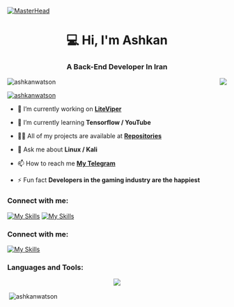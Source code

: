 [![MasterHead](https://www.trio.dev/hubfs/Imported_Blog_Media/python_logo.jpg)]()
<h1 align="center"> 💻 Hi, I'm Ashkan</h1>
<h3 align="center">A Back-End Developer In Iran</h3>
<img src="https://c.tenor.com/ZlsLFQje6kkAAAAC/apx-creative.gif" align="right">

<p align="left"> <img src="https://komarev.com/ghpvc/?username=ashkanwatson&label=Profile%20views&color=0e75b6&style=flat" alt="ashkanwatson" /> </p>

<p align="left"> <a href="https://twitter.com/ashkanwatson" target="blank"><img src="https://img.shields.io/twitter/follow/ashkanwatson?logo=twitter&style=for-the-badge" alt="ashkanwatson" /></a> </p>

- 🔭 I’m currently working on **[LiteViper](https://github.com/LiteViper)**

- 🌱 I’m currently learning **Tensorflow / YouTube**

- 👨‍💻 All of my projects are available at **[Repositories](https://github.com/AshkanWatson?tab=repositories)**

- 💬 Ask me about **Linux / Kali**

- 📫 How to reach me **[My Telegram](https://t.me/ashkangamer)**

- ⚡ Fun fact **Developers in the gaming industry are the happiest**

<h3 align="left">Connect with me:</h3>
<p align="left">
  
[![My Skills](https://skillicons.dev/icons?i=instagram)](https://instgram.com/AshkanWatson)
  [![My Skills](https://skillicons.dev/icons?i=twitter)](https://twitter.com/AshkanWatson)
  
</p>

<h3 align="left">Connect with me:</h3>
<p align="left">
  
[![My Skills](https://skillicons.dev/icons?i=linkedin&theme=dark)](https://linkedin.com/in/ashkanwatson?trk=people-guest_people_search-card)

</p>

<h3 align="left">Languages and Tools:</h3>

<p align="center">
  <a href="https://github.com/AshkanWatson">
    <img src="https://skillicons.dev/icons?i=py,dart,django,flutter,bash,discord,bots,docker,figma,xd,ai,ps,firebase,git,github,vscode,linux," />
  </a>
</p>

<p>&nbsp;<img align="center" src="https://github-readme-stats.vercel.app/api?username=ashkanwatson&show_icons=true&locale=en" alt="ashkanwatson" /></p>
